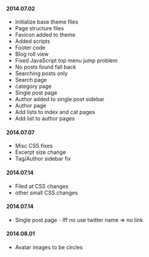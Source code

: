 #### 2014.07.02
- Initialize base theme files
- Page structure files
- Favicon added to theme
- Added scripts
- Footer code
- Blog roll view
- Fixed JavaScript top menu jump problem
- No posts found fall back
- Searching posts only
- Search page
- category page
- Single post page
- Author added to single post sidebar
- Author page
- Add lists to index and cat pages
- Add list to author pages

#### 2014.07.07
- Misc CSS fixes
- Excerpt size change
- Tag/Author sidebar fix

#### 2014.07.14
- Filed at CSS changes
- other small CSS changes

#### 2014.07.14
- Single post page - Iff no use twitter name => no link

#### 2014.08.01
- Avatar images to be circles
